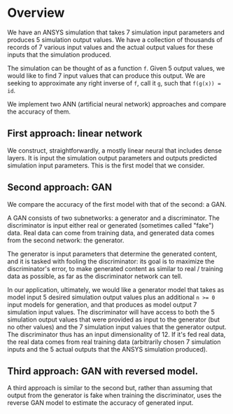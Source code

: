 # Overview

We have an ANSYS simulation that takes 7 simulation input parameters and
produces 5 simulation output values.  We have a collection of thousands of
records of 7 various input values and the actual output values for these inputs
that the simulation produced.

The simulation can be thought of as a function `f`.  Given 5 output values, we
would like to find 7 input values that can produce this output.  We are seeking
to approximate any right inverse of `f`, call it `g`, such that `f(g(x)) = id`.

We implement two ANN (artificial neural network) approaches and compare the
accuracy of them.

## First approach: linear network

We construct, straightforwardly, a mostly linear neural that includes dense
layers.  It is input the simulation output parameters and outputs predicted
simulation input parameters.  This is the first model that we consider.

## Second approach: GAN

We compare the accuracy of the first model with that of the second: a GAN.

A GAN consists of two subnetworks: a generator and a discriminator.  The
discriminator is input either real or generated (sometimes called "fake") data.
Real data can come from training data, and generated data comes from the second
network: the generator.

The generator is input parameters that determine the generated content, and it
is tasked with fooling the discriminator: its goal is to maximize the
discriminator's error, to make generated content as similar to real / training
data as possible, as far as the discriminator network can tell.

In our application, ultimately, we would like a generator model that takes as
model input 5 desired simulation output values plus an additional `n >= 0`
input models for generation, and that produces as model output 7 simulation
input values.  The discriminator will have access to both the 5 simulation
output values that were provided as input to the generator (but no other
values) and the 7 simulation input values that the generator output.  The
discriminator thus has an input dimensionality of 12.  If it's fed real data,
the real data comes from real training data (arbitrarily chosen 7 simulation
inputs and the 5 actual outputs that the ANSYS simulation produced).

## Third approach: GAN with reversed model.

A third approach is similar to the second but, rather than assuming that output
from the generator is fake when training the discriminator, uses the reverse
GAN model to estimate the accuracy of generated input.
